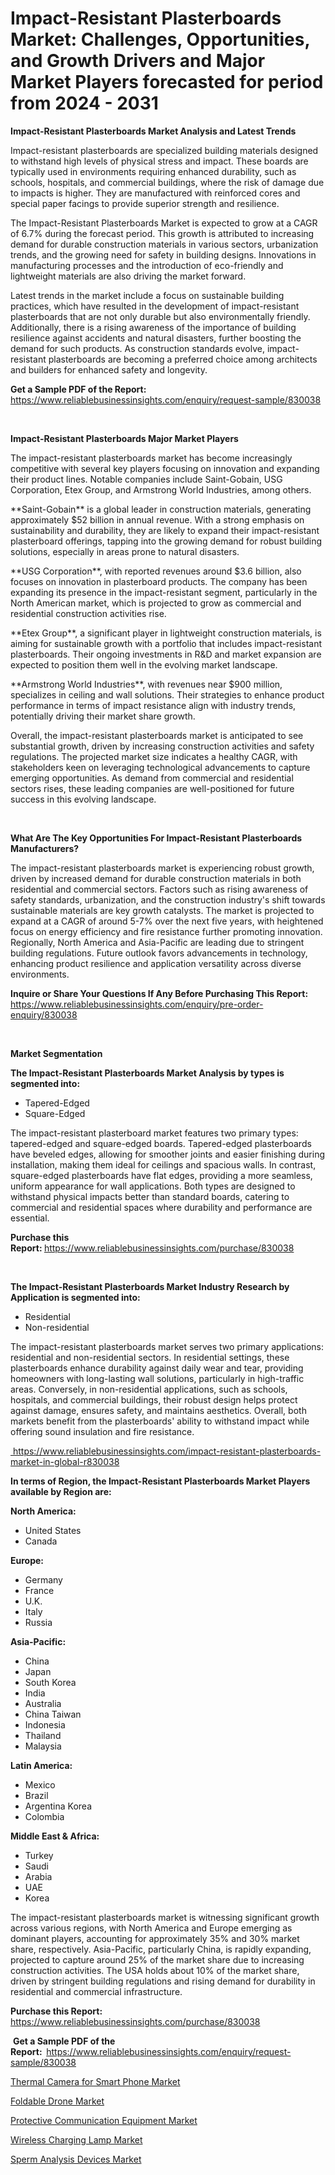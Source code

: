 <p><h1>Impact-Resistant Plasterboards Market: Challenges, Opportunities, and Growth Drivers and Major Market Players forecasted for period from 2024 - 2031</h1></p><p><strong>Impact-Resistant Plasterboards Market Analysis and Latest Trends</strong></p>
<p><p>Impact-resistant plasterboards are specialized building materials designed to withstand high levels of physical stress and impact. These boards are typically used in environments requiring enhanced durability, such as schools, hospitals, and commercial buildings, where the risk of damage due to impacts is higher. They are manufactured with reinforced cores and special paper facings to provide superior strength and resilience.</p><p>The Impact-Resistant Plasterboards Market is expected to grow at a CAGR of 6.7% during the forecast period. This growth is attributed to increasing demand for durable construction materials in various sectors, urbanization trends, and the growing need for safety in building designs. Innovations in manufacturing processes and the introduction of eco-friendly and lightweight materials are also driving the market forward.</p><p>Latest trends in the market include a focus on sustainable building practices, which have resulted in the development of impact-resistant plasterboards that are not only durable but also environmentally friendly. Additionally, there is a rising awareness of the importance of building resilience against accidents and natural disasters, further boosting the demand for such products. As construction standards evolve, impact-resistant plasterboards are becoming a preferred choice among architects and builders for enhanced safety and longevity.</p></p>
<p><strong>Get a Sample PDF of the Report:&nbsp;</strong> <a href="https://www.reliablebusinessinsights.com/enquiry/request-sample/830038?utm_campaign=62&utm_medium=2&utm_source=Github&utm_content=ia&utm_term=18122024&utm_id=impact-resistant-plasterboards">https://www.reliablebusinessinsights.com/enquiry/request-sample/830038</a></p>
<p>&nbsp;</p>
<p><strong>Impact-Resistant Plasterboards Major Market Players</strong></p>
<p><p>The impact-resistant plasterboards market has become increasingly competitive with several key players focusing on innovation and expanding their product lines. Notable companies include Saint-Gobain, USG Corporation, Etex Group, and Armstrong World Industries, among others.</p><p>**Saint-Gobain** is a global leader in construction materials, generating approximately $52 billion in annual revenue. With a strong emphasis on sustainability and durability, they are likely to expand their impact-resistant plasterboard offerings, tapping into the growing demand for robust building solutions, especially in areas prone to natural disasters.</p><p>**USG Corporation**, with reported revenues around $3.6 billion, also focuses on innovation in plasterboard products. The company has been expanding its presence in the impact-resistant segment, particularly in the North American market, which is projected to grow as commercial and residential construction activities rise.</p><p>**Etex Group**, a significant player in lightweight construction materials, is aiming for sustainable growth with a portfolio that includes impact-resistant plasterboards. Their ongoing investments in R&D and market expansion are expected to position them well in the evolving market landscape.</p><p>**Armstrong World Industries**, with revenues near $900 million, specializes in ceiling and wall solutions. Their strategies to enhance product performance in terms of impact resistance align with industry trends, potentially driving their market share growth.</p><p>Overall, the impact-resistant plasterboards market is anticipated to see substantial growth, driven by increasing construction activities and safety regulations. The projected market size indicates a healthy CAGR, with stakeholders keen on leveraging technological advancements to capture emerging opportunities. As demand from commercial and residential sectors rises, these leading companies are well-positioned for future success in this evolving landscape.</p></p>
<p>&nbsp;</p>
<p><strong>What Are The Key Opportunities For Impact-Resistant Plasterboards Manufacturers?</strong></p>
<p><p>The impact-resistant plasterboards market is experiencing robust growth, driven by increased demand for durable construction materials in both residential and commercial sectors. Factors such as rising awareness of safety standards, urbanization, and the construction industry's shift towards sustainable materials are key growth catalysts. The market is projected to expand at a CAGR of around 5-7% over the next five years, with heightened focus on energy efficiency and fire resistance further promoting innovation. Regionally, North America and Asia-Pacific are leading due to stringent building regulations. Future outlook favors advancements in technology, enhancing product resilience and application versatility across diverse environments.</p></p>
<p><strong>Inquire or Share Your Questions If Any Before Purchasing This Report:</strong> <a href="https://www.reliablebusinessinsights.com/enquiry/pre-order-enquiry/830038?utm_campaign=62&utm_medium=2&utm_source=Github&utm_content=ia&utm_term=18122024&utm_id=impact-resistant-plasterboards">https://www.reliablebusinessinsights.com/enquiry/pre-order-enquiry/830038</a></p>
<p>&nbsp;</p>
<p><strong>Market Segmentation</strong></p>
<p><strong>The Impact-Resistant Plasterboards Market Analysis by types is segmented into:</strong></p>
<p><ul><li>Tapered-Edged</li><li>Square-Edged</li></ul></p>
<p><p>The impact-resistant plasterboard market features two primary types: tapered-edged and square-edged boards. Tapered-edged plasterboards have beveled edges, allowing for smoother joints and easier finishing during installation, making them ideal for ceilings and spacious walls. In contrast, square-edged plasterboards have flat edges, providing a more seamless, uniform appearance for wall applications. Both types are designed to withstand physical impacts better than standard boards, catering to commercial and residential spaces where durability and performance are essential.</p></p>
<p><strong>Purchase this Report:&nbsp;</strong><a href="https://www.reliablebusinessinsights.com/purchase/830038?utm_campaign=62&utm_medium=2&utm_source=Github&utm_content=ia&utm_term=18122024&utm_id=impact-resistant-plasterboards">https://www.reliablebusinessinsights.com/purchase/830038</a></p>
<p>&nbsp;</p>
<p><strong>The Impact-Resistant Plasterboards Market Industry Research by Application is segmented into:</strong></p>
<p><ul><li>Residential</li><li>Non-residential</li></ul></p>
<p><p>The impact-resistant plasterboards market serves two primary applications: residential and non-residential sectors. In residential settings, these plasterboards enhance durability against daily wear and tear, providing homeowners with long-lasting wall solutions, particularly in high-traffic areas. Conversely, in non-residential applications, such as schools, hospitals, and commercial buildings, their robust design helps protect against damage, ensures safety, and maintains aesthetics. Overall, both markets benefit from the plasterboards' ability to withstand impact while offering sound insulation and fire resistance.</p></p>
<p><a href="https://www.reliablebusinessinsights.com/impact-resistant-plasterboards-market-in-global-r830038?utm_campaign=62&utm_medium=2&utm_source=Github&utm_content=ia&utm_term=18122024&utm_id=impact-resistant-plasterboards">&nbsp;https://www.reliablebusinessinsights.com/impact-resistant-plasterboards-market-in-global-r830038</a></p>
<p><strong>In terms of Region, the Impact-Resistant Plasterboards Market Players available by Region are:</strong></p>
<p>
    <p> <strong> North America: </strong>
        <ul>
            <li>United States</li>
            <li>Canada</li>
        </ul>
        </p> 
    <p> <strong> Europe: </strong>
        <ul>
            <li>Germany</li>
            <li>France</li>
            <li>U.K.</li>
            <li>Italy</li>
            <li>Russia</li>
        </ul>
        </p> 
    <p> <strong> Asia-Pacific: </strong>
        <ul>
            <li>China</li>
            <li>Japan</li>
            <li>South Korea</li>
            <li>India</li>
            <li>Australia</li>
            <li>China Taiwan</li>
            <li>Indonesia</li>
            <li>Thailand</li>
            <li>Malaysia</li>
        </ul>
        </p> 
    <p> <strong> Latin America: </strong>
        <ul>
            <li>Mexico</li>
            <li>Brazil</li>
            <li>Argentina Korea</li>
            <li>Colombia</li>
        </ul>
        </p> 
    <p> <strong> Middle East & Africa: </strong>
        <ul>
            <li>Turkey</li>
            <li>Saudi</li>
            <li>Arabia</li>
            <li>UAE</li>
            <li>Korea</li>
        </ul>
    </p>
    </p>
<p><p>The impact-resistant plasterboards market is witnessing significant growth across various regions, with North America and Europe emerging as dominant players, accounting for approximately 35% and 30% market share, respectively. Asia-Pacific, particularly China, is rapidly expanding, projected to capture around 25% of the market share due to increasing construction activities. The USA holds about 10% of the market share, driven by stringent building regulations and rising demand for durability in residential and commercial infrastructure.</p></p>
<p><strong>Purchase this Report: </strong><a href="https://www.reliablebusinessinsights.com/purchase/830038?utm_campaign=62&utm_medium=2&utm_source=Github&utm_content=ia&utm_term=18122024&utm_id=impact-resistant-plasterboards">https://www.reliablebusinessinsights.com/purchase/830038</a></p>
<p>&nbsp;<strong>Get a Sample PDF of the Report:&nbsp;&nbsp;</strong><a href="https://www.reliablebusinessinsights.com/enquiry/request-sample/830038?utm_campaign=62&utm_medium=2&utm_source=Github&utm_content=ia&utm_term=18122024&utm_id=impact-resistant-plasterboards">https://www.reliablebusinessinsights.com/enquiry/request-sample/830038</a></p>
<p><strong></strong></p>
<p><p><a href="https://www.linkedin.com/pulse/future-demand-revenue-forecast-thermal-camera-smart-phone-zanef?utm_campaign=62&utm_medium=2&utm_source=Github&utm_content=ia&utm_term=18122024&utm_id=impact-resistant-plasterboards">Thermal Camera for Smart Phone Market</a></p><p><a href="https://www.linkedin.com/pulse/foldable-drone-industry-trends-comprehensive-market-study-projected-7rcjf?utm_campaign=62&utm_medium=2&utm_source=Github&utm_content=ia&utm_term=18122024&utm_id=impact-resistant-plasterboards">Foldable Drone Market</a></p><p><a href="https://github.com/WashimHussain441/Market-Research-Report-List-1/blob/main/protective-communication-equipment-market.md?utm_campaign=62&utm_medium=2&utm_source=Github&utm_content=ia&utm_term=18122024&utm_id=impact-resistant-plasterboards">Protective Communication Equipment Market</a></p><p><a href="https://www.linkedin.com/pulse/historical-trends-future-projections-wireless-charging-lamp-market-6gngf?utm_campaign=62&utm_medium=2&utm_source=Github&utm_content=ia&utm_term=18122024&utm_id=impact-resistant-plasterboards">Wireless Charging Lamp Market</a></p><p><a href="https://github.com/manesros8/Market-Research-Report-List-1/blob/main/sperm-analysis-devices-market.md?utm_campaign=62&utm_medium=2&utm_source=Github&utm_content=ia&utm_term=18122024&utm_id=impact-resistant-plasterboards">Sperm Analysis Devices Market</a></p></p>